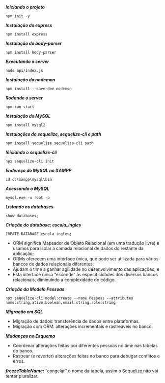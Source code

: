 ***Iniciando o projeto***
```
npm init -y
```

***Instalação do express***
```
npm install express
```

***Instalação do body-parser***
```
npm install body-parser
```

***Executando o server***
```
node api/index.js
```

***Instalação do nodemon***
```
npm install --save-dev nodemon
```

***Rodando o server***
```
npm run start
```

***Instalação do MySQL***
```
npm install mysql2
```

***Instalações do sequelize, sequelize-cli e path***
```
npm install sequelize sequelize-cli path
```

***Iniciando o sequelize-cli***
```
npx sequelize-cli init
```

***Endereço do MySQL no XAMPP***
```
cd c:\xampp\mysql\bin
```

***Acessando o MySQL***
```
mysql.exe -u root -p
```

***Listando os databases***
```
show databases;
```

***Criação do database: escola_ingles***
```
CREATE DATABASE escola_ingles;
```

- ORM significa Mapeador de Objeto Relacional (em uma tradução livre) e usamos para isolar a camada relacional de dados do restante da aplicação;
- ORMs oferecem uma interface única, que pode ser utilizada para vários bancos de dados relacionais diferentes;
- Ajudam o time a ganhar agilidade no desenvolvimento das aplicações; e
- Esta interface única “esconde” as especificidades dos diversos bancos relacionais, diminuindo a complexidade do código.

***Criação da Modelo Pessoas***
```
npx sequelize-cli model:create --name Pessoas --attributes nome:string,ativo:boolean,email:string,role:string
```

***Migração em SQL***
- Migração de dados: transferência de dados entre plataformas.
- Migração com ORM: alterações incrementais e rastreáveis no banco.

***Mudanças no Esquema***
- Coordenar alterações feitas por diferentes pessoas no time nas tabelas do banco.
- Rastrear (e reverter) alterações feitas no banco para debugar conflitos e erros.

***freezeTableName:*** “congelar” o nome da tabela, assim o Sequelize não vai tentar pluralizar.